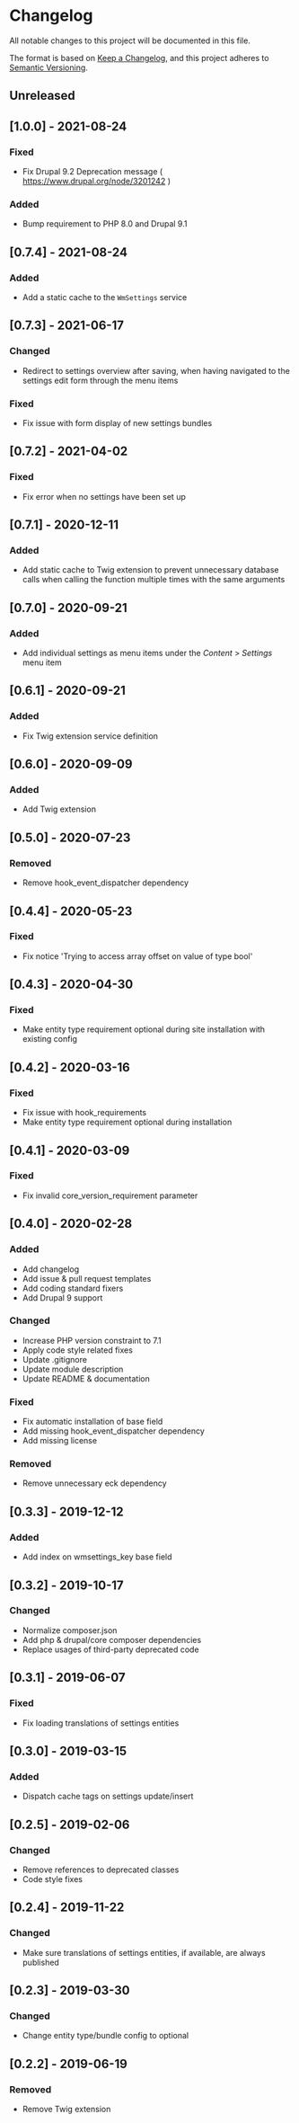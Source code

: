 # Changelog
All notable changes to this project will be documented in this file.

The format is based on [Keep a Changelog](https://keepachangelog.com/en/1.0.0/),
and this project adheres to [Semantic Versioning](https://semver.org/spec/v2.0.0.html).

## Unreleased

## [1.0.0] - 2021-08-24
### Fixed
- Fix Drupal 9.2 Deprecation message ( https://www.drupal.org/node/3201242 )
### Added
- Bump requirement to PHP 8.0 and Drupal 9.1

## [0.7.4] - 2021-08-24
### Added
- Add a static cache to the `WmSettings` service

## [0.7.3] - 2021-06-17
### Changed
- Redirect to settings overview after saving, when having navigated to the settings edit form through the menu items

### Fixed
- Fix issue with form display of new settings bundles 

## [0.7.2] - 2021-04-02
### Fixed
- Fix error when no settings have been set up

## [0.7.1] - 2020-12-11
### Added
- Add static cache to Twig extension to prevent unnecessary database calls when calling the function multiple times with the same arguments

## [0.7.0] - 2020-09-21
### Added
- Add individual settings as menu items under the _Content_ > _Settings_ menu item

## [0.6.1] - 2020-09-21
### Added
- Fix Twig extension service definition

## [0.6.0] - 2020-09-09
### Added
- Add Twig extension

## [0.5.0] - 2020-07-23
### Removed
- Remove hook_event_dispatcher dependency

## [0.4.4] - 2020-05-23
### Fixed
- Fix notice 'Trying to access array offset on value of type bool'

## [0.4.3] - 2020-04-30
### Fixed
- Make entity type requirement optional during site installation with
 existing config

## [0.4.2] - 2020-03-16
### Fixed
- Fix issue with hook_requirements
- Make entity type requirement optional during installation

## [0.4.1] - 2020-03-09
### Fixed
- Fix invalid core_version_requirement parameter

## [0.4.0] - 2020-02-28
### Added
- Add changelog
- Add issue & pull request templates
- Add coding standard fixers
- Add Drupal 9 support

### Changed
- Increase PHP version constraint to 7.1
- Apply code style related fixes
- Update .gitignore
- Update module description
- Update README & documentation

### Fixed
- Fix automatic installation of base field
- Add missing hook_event_dispatcher dependency
- Add missing license

### Removed
- Remove unnecessary eck dependency

## [0.3.3] - 2019-12-12
### Added
- Add index on wmsettings_key base field

## [0.3.2] - 2019-10-17
### Changed
- Normalize composer.json
- Add php & drupal/core composer dependencies
- Replace usages of third-party deprecated code

## [0.3.1] - 2019-06-07
### Fixed
- Fix loading translations of settings entities

## [0.3.0] - 2019-03-15
### Added
- Dispatch cache tags on settings update/insert

## [0.2.5] - 2019-02-06
### Changed
- Remove references to deprecated classes
- Code style fixes

## [0.2.4] - 2019-11-22
### Changed
- Make sure translations of settings entities, if available, are always
  published

## [0.2.3] - 2019-03-30
### Changed
- Change entity type/bundle config to optional

## [0.2.2] - 2019-06-19
### Removed
- Remove Twig extension
